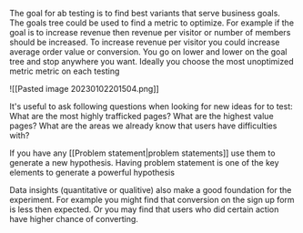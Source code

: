 The goal for ab testing is to find best variants that serve business goals. The goals tree could be used to find a metric to optimize. For example if the goal is to increase revenue then revenue per visitor or number of members should be increased. To increase revenue per visitor you could increase average order value or conversion. You go on lower and lower on the goal tree and stop anywhere you want. Ideally you choose the most unoptimized metric metric on each testing

![[Pasted image 20230102201504.png]]

It's useful to ask following questions when looking for new ideas for to test:
What are the most highly trafficked pages?
What are the highest value pages?
What are the areas we already know that users have difficulties with?

If you have any [[Problem statement|problem statements]] use them to generate a new hypothesis. Having problem statement is one of the key elements to generate a powerful hypothesis

Data insights (quantitative or qualitive) also make a good foundation for the experiment. For example you might find that conversion on the sign up form is less then expected. Or you may find that users who did certain action have higher chance of converting.